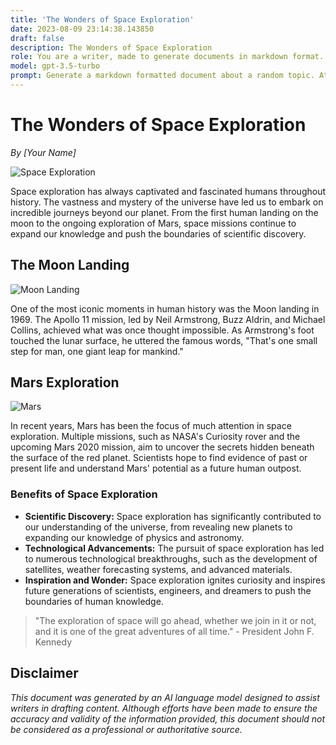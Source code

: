 ```yaml
---
title: 'The Wonders of Space Exploration'
date: 2023-08-09 23:14:38.143850
draft: false
description: The Wonders of Space Exploration
role: You are a writer, made to generate documents in markdown format. It is very important that all of the documents you generate are in valid markdown format.
model: gpt-3.5-turbo
prompt: Generate a markdown formatted document about a random topic. At the bottom, include a disclaimer explaining that the document was generated by you. The first line of the document should be the title. Make sure that the entire document is in proper markdown format, using a mix of various tags to make the document visually appealing.
---
```


# The Wonders of Space Exploration

*By [Your Name]*

![Space Exploration](https://images.unsplash.com/photo-1516943900262-8260393d92fa)

Space exploration has always captivated and fascinated humans throughout history. The vastness and mystery of the universe have led us to embark on incredible journeys beyond our planet. From the first human landing on the moon to the ongoing exploration of Mars, space missions continue to expand our knowledge and push the boundaries of scientific discovery.

## The Moon Landing

![Moon Landing](https://images.unsplash.com/photo-1551844800-fcf8c49f65c0)

One of the most iconic moments in human history was the Moon landing in 1969. The Apollo 11 mission, led by Neil Armstrong, Buzz Aldrin, and Michael Collins, achieved what was once thought impossible. As Armstrong's foot touched the lunar surface, he uttered the famous words, "That's one small step for man, one giant leap for mankind."

## Mars Exploration

![Mars](https://images.unsplash.com/photo-1529572579520-17347abcacb3)

In recent years, Mars has been the focus of much attention in space exploration. Multiple missions, such as NASA's Curiosity rover and the upcoming Mars 2020 mission, aim to uncover the secrets hidden beneath the surface of the red planet. Scientists hope to find evidence of past or present life and understand Mars' potential as a future human outpost.

### Benefits of Space Exploration

- **Scientific Discovery:** Space exploration has significantly contributed to our understanding of the universe, from revealing new planets to expanding our knowledge of physics and astronomy.
- **Technological Advancements:** The pursuit of space exploration has led to numerous technological breakthroughs, such as the development of satellites, weather forecasting systems, and advanced materials.
- **Inspiration and Wonder:** Space exploration ignites curiosity and inspires future generations of scientists, engineers, and dreamers to push the boundaries of human knowledge.

> "The exploration of space will go ahead, whether we join in it or not, and it is one of the great adventures of all time." - President John F. Kennedy

## Disclaimer

*This document was generated by an AI language model designed to assist writers in drafting content. Although efforts have been made to ensure the accuracy and validity of the information provided, this document should not be considered as a professional or authoritative source.*